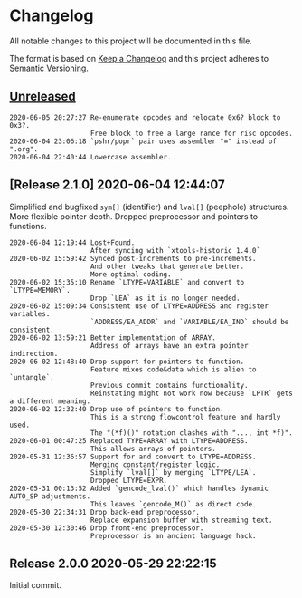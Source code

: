# Changelog

All notable changes to this project will be documented in this file.

The format is based on [Keep a Changelog](http://keepachangelog.com/en/1.0.0/)
and this project adheres to [Semantic Versioning](http://semver.org/spec/v2.0.0.html).

## [Unreleased]

```
2020-06-05 20:27:27 Re-enumerate opcodes and relocate 0x6? block to 0x3?.
                    Free block to free a large rance for risc opcodes.
2020-06-04 23:06:18 `pshr/popr` pair uses assembler "=" instead of ".org".
2020-06-04 22:40:44 Lowercase assembler.
```

## [Release 2.1.0] 2020-06-04 12:44:07

Simplified and bugfixed `sym[]` (identifier) and `lval[]` (peephole) structures.
More flexible pointer depth.
Dropped preprocessor and pointers to functions. 

```
2020-06-04 12:19:44 Lost+Found.
                    After syncing with `xtools-historic 1.4.0`
2020-06-02 15:59:42 Synced post-increments to pre-increments.
                    And other tweaks that generate better. 
                    More optimal coding.
2020-06-02 15:35:10 Rename `LTYPE=VARIABLE` and convert to `LTYPE=MEMORY`.
                    Drop `LEA` as it is no longer needed.
2020-06-02 15:09:34 Consistent use of LTYPE=ADDRESS and register variables.
                    `ADDRESS/EA_ADDR` and `VARIABLE/EA_IND` should be consistent.
2020-06-02 13:59:21 Better implementation of ARRAY.
                    Address of arrays have an extra pointer indirection.
2020-06-02 12:48:40 Drop support for pointers to function.
                    Feature mixes code&data which is alien to `untangle`.
                    Previous commit contains functionality.
                    Reinstating might not work now because `LPTR` gets a different meaning.
2020-06-02 12:32:40 Drop use of pointers to function.
                    This is a strong flowcontrol feature and hardly used.
                    The "(*f)()" notation clashes with "..., int *f)".
2020-06-01 00:47:25 Replaced TYPE=ARRAY with LTYPE=ADDRESS.
                    This allows arrays of pointers.
2020-05-31 12:36:57 Support for and convert to LTYPE=ADDRESS.
                    Merging constant/register logic.
                    Simplify `lval[]` by merging `LTYPE/LEA`.
                    Dropped LTYPE=EXPR. 
2020-05-31 00:13:52 Added `gencode_lval()` which handles dynamic AUTO_SP adjustments.
                    This leaves `gencode_M()` as direct code.
2020-05-30 22:34:31 Drop back-end preprocessor.
                    Replace expansion buffer with streaming text.
2020-05-30 12:30:46 Drop front-end preprocessor.
                    Preprocessor is an ancient language hack.
```

## Release 2.0.0 2020-05-29 22:22:15

Initial commit.

[Unreleased]: /RockingShip/xtools/compare/v2.1.0...HEAD
[2.1.0]: /RockingShip/xtools-historic/compare/v2.0.0...v2.1.0
